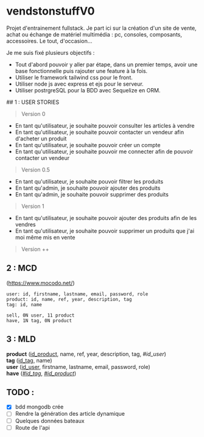 # vendstonstuffV0

Projet d'entrainement fullstack. Je part ici sur la création d'un site de vente, achat ou échange de matériel multimédia : pc, consoles, composants, accessoires. Le tout, d'occasion...

Je me suis fixé plusieurs objectifs : 
- Tout d'abord pouvoir y aller par étape, dans un premier temps, avoir une base fonctionnelle puis rajouter une feature à la fois.
- Utiliser le framework tailwind css pour le front.
- Utiliser node js avec express et ejs pour le serveur.
- Utiliser postrgreSQL pour la BDD avec Sequelize en ORM.

## 1 : USER STORIES

> Version 0
- En tant qu'utilisateur, je souhaite pouvoir consulter les articles à vendre
- En tant qu'utilisateur, je souhaite pouvoir contacter un vendeur afin d'acheter un produit
- En tant qu'utilisateur, je souhaite pouvoir créer un compte
- En tant qu'utilisateur, je souhaite pouvoir me connecter afin de pouvoir contacter un vendeur

> Version 0.5
- En tant qu'utilisateur, je souhaite pouvoir filtrer les produits
- En tant qu'admin, je souhaite pouvoir ajouter des produits
- En tant qu'admin, je souhaite pouvoir supprimer des produits

> Version 1
- En tant qu'utilisateur, je souhaite pouvoir ajouter des produits afin de les vendres
- En tant qu'utilisateur, je souhaite pouvoir supprimer un produits que j'ai moi même mis en vente

> Version ++


## 2 : MCD

(https://www.mocodo.net/)
```
user: id, firstname, lastname, email, password, role
product: id, name, ref, year, description, tag
tag: id, name

sell, 0N user, 11 product
have, 1N tag, 0N product
```

## 3 : MLD

**product** (<ins>id_product</ins>, name, ref, year, description, tag, _#id_user_)<br>
**tag** (<ins>id_tag</ins>, name)<br>
**user** (<ins>id_user</ins>, firstname, lastname, email, password, role)<br>
**have** (<ins>_#id_tag_</ins>, <ins>_#id_product_</ins>)

## TODO :
- [x] bdd mongodb crée
- [ ] Rendre la génération des article dynamique
- [ ] Quelques données bateaux
- [ ] Route de l'api
